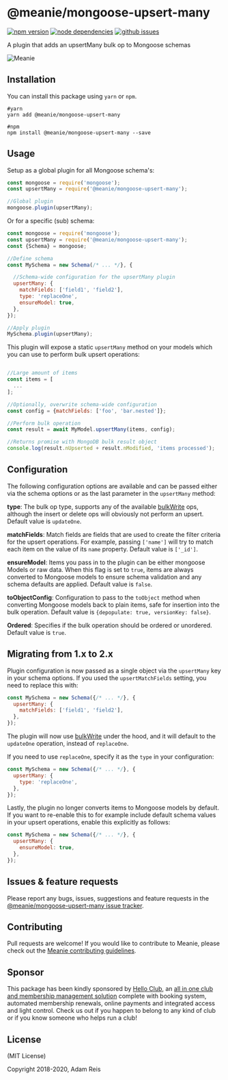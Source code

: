 # @meanie/mongoose-upsert-many

[![npm version](https://img.shields.io/npm/v/@meanie/mongoose-upsert-many.svg)](https://www.npmjs.com/package/@meanie/mongoose-upsert-many)
[![node dependencies](https://david-dm.org/meanie/mongoose-upsert-many.svg)](https://david-dm.org/meanie/mongoose-upsert-many)
[![github issues](https://img.shields.io/github/issues/meanie/mongoose-upsert-many.svg)](https://github.com/meanie/mongoose-upsert-many/issues)


A plugin that adds an upsertMany bulk op to Mongoose schemas

![Meanie](https://raw.githubusercontent.com/meanie/meanie/master/meanie-logo-full.png)

## Installation

You can install this package using `yarn` or `npm`.

```shell
#yarn
yarn add @meanie/mongoose-upsert-many

#npm
npm install @meanie/mongoose-upsert-many --save
```

## Usage

Setup as a global plugin for all Mongoose schema's:

```js
const mongoose = require('mongoose');
const upsertMany = require('@meanie/mongoose-upsert-many');

//Global plugin
mongoose.plugin(upsertMany);
```

Or for a specific (sub) schema:

```js
const mongoose = require('mongoose');
const upsertMany = require('@meanie/mongoose-upsert-many');
const {Schema} = mongoose;

//Define schema
const MySchema = new Schema(/* ... */}, {

  //Schema-wide configuration for the upsertMany plugin
  upsertMany: {
    matchFields: ['field1', 'field2'],
    type: 'replaceOne',
    ensureModel: true,
  },
});

//Apply plugin
MySchema.plugin(upsertMany);
```

This plugin will expose a static `upsertMany` method on your models which you
can use to perform bulk upsert operations:

```js

//Large amount of items
const items = [
  ...
];

//Optionally, overwrite schema-wide configuration
const config = {matchFields: ['foo', 'bar.nested']};

//Perform bulk operation
const result = await MyModel.upsertMany(items, config);

//Returns promise with MongoDB bulk result object
console.log(result.nUpserted + result.nModified, 'items processed');
```

## Configuration

The following configuration options are available and can be passed either via the schema options or as the last parameter in the `upsertMany` method:

**type**: The bulk op type, supports any of the available [bulkWrite](https://docs.mongodb.com/manual/reference/method/db.collection.bulkWrite) ops, although the insert or delete ops will obviously not perform an upsert. Default value is `updateOne`.

**matchFields**: Match fields are fields that are used to create the filter criteria for the upsert operations. For example, passing `['name']` will try to match each item on the value of its `name` property. Default value is `['_id']`.

**ensureModel**: Items you pass in to the plugin can be either mongoose Models or raw data. When this flag is set to `true`, items are always converted
to Mongoose models to ensure schema validation and any schema defaults are applied. Default value is `false`.

**toObjectConfig**: Configuration to pass to the `toObject` method when converting Mongoose models back to plain items, safe for insertion into the bulk operation. Default value is `{depopulate: true, versionKey: false}`.

**Ordered**: Specifies if the bulk operation should be ordered or unordered. Default value is `true`.

## Migrating from 1.x to 2.x
Plugin configuration is now passed as a single object via the `upsertMany` key in your schema options. If you used the `upsertMatchFields` setting, you need to replace this with:

```js
const MySchema = new Schema({/* ... */}, {
  upsertMany: {
    matchFields: ['field1', 'field2'],
  },
});
```

The plugin will now use [bulkWrite](https://docs.mongodb.com/manual/reference/method/db.collection.bulkWrite/) under the hood, and it will default to the `updateOne` operation, instead of `replaceOne`.

If you need to use `replaceOne`, specify it as the `type` in your configuration:

```js
const MySchema = new Schema({/* ... */}, {
  upsertMany: {
    type: 'replaceOne',
  },
});
```

Lastly, the plugin no longer converts items to Mongoose models by default. If you want to re-enable this to for example include default schema values in your upsert operations, enable this explicitly as follows:

```js
const MySchema = new Schema({/* ... */}, {
  upsertMany: {
    ensureModel: true,
  },
});
```

## Issues & feature requests

Please report any bugs, issues, suggestions and feature requests in the [@meanie/mongoose-upsert-many issue tracker](https://github.com/meanie/mongoose-upsert-many/issues).

## Contributing

Pull requests are welcome! If you would like to contribute to Meanie, please check out the [Meanie contributing guidelines](https://github.com/meanie/meanie/blob/master/CONTRIBUTING.md).

## Sponsor

This package has been kindly sponsored by [Hello Club](https://helloclub.com?source=meanie), an [all in one club and membership management solution](https://helloclub.com?source=meanie) complete with booking system, automated membership renewals, online payments and integrated access and light control. Check us out if you happen to belong to any kind of club or if you know someone who helps run a club!

## License

(MIT License)

Copyright 2018-2020, Adam Reis
